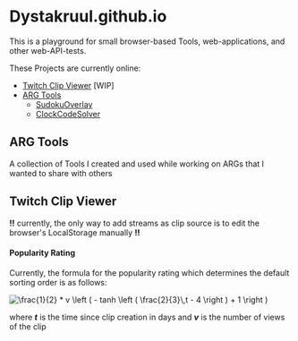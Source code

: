 # Dystakruul.github.io

This is a playground for small browser-based Tools, web-applications, and other web-API-tests.

These Projects are currently online:

- [Twitch Clip Viewer](https://dystakruul.github.io/DystasClipViewer/) [WIP]
- [ARG Tools](https://dystakruul.github.io/ARG_Tools/)
  - [SudokuOverlay](https://dystakruul.github.io/ARG_Tools/Cyberpunk2077/SudokuOverlay/)
  - [ClockCodeSolver](https://dystakruul.github.io/ARG_Tools/Cyberpunk2077/ClockCodeSolver/)

## ARG Tools

A collection of Tools I created and used while working on ARGs that I wanted to share with others

## Twitch Clip Viewer

**!!** currently, the only way to add streams as clip source is to edit the browser's LocalStorage manually **!!**

#### Popularity Rating

Currently, the formula for the popularity rating which determines the default sorting order is as follows:

<img src="https://latex.codecogs.com/gif.latex?\frac{1}{2}&space;*&space;v&space;\left&space;(&space;-&space;tanh&space;\left&space;(&space;\frac{2}{3}\,t&space;-&space;4&space;\right&space;)&space;&plus;&space;1&space;\right&space;)" title="\frac{1}{2} * v \left ( - tanh \left ( \frac{2}{3}\,t - 4 \right ) + 1 \right )" />

where ***t*** is the time since clip creation in days and ***v*** is the number of views of the clip
